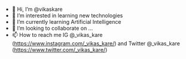 - 👋 Hi, I’m @vikaskare
- 👀 I’m interested in learning new technologies
- 🌱 I’m currently learning Artificial Intelligence
- 💞️ I’m looking to collaborate on ...
- 📫 How to reach me IG @_vikas_kare (https://www.instagram.com/_vikas_kare/) and Twitter @_vikas_kare (https://www.twitter.com/_vikas_kare/)

<!---
vikaskare/vikaskare is a ✨ special ✨ repository because its `README.md` (this file) appears on your GitHub profile.
You can click the Preview link to take a look at your changes.
--->
